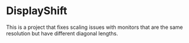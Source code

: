 # DisplayShift
This is a project that fixes scaling issues with monitors that are the same resolution but have different diagonal lengths.
